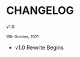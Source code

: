 # CHANGELOG

<small>v1.0</small>

<small><small>19th October, 2021</small></small>

* v1.0 Rewrite Begins

